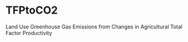 # TFPtoCO2
 Land Use Greenhouse Gas Emissions from Changes in Agricultural Total Factor Productivity

